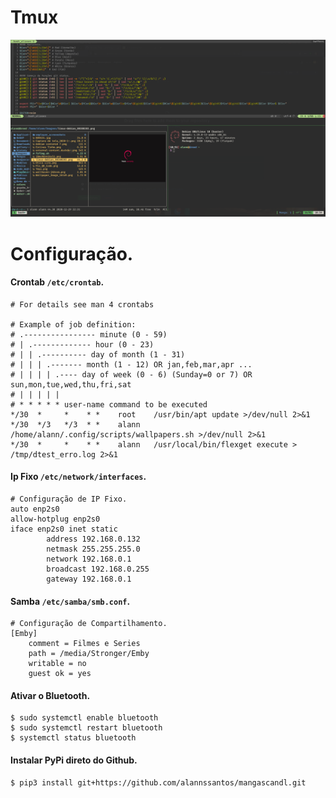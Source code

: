 # Tmux

![Screenshot of my desktop](https://raw.githubusercontent.com/alannssantos/dotfiles/master/.screenshots/Tmux.png "Screenshot")

# Configuração.

#### Crontab `/etc/crontab`.

```
# For details see man 4 crontabs

# Example of job definition:
# .---------------- minute (0 - 59)
# | .------------- hour (0 - 23)
# | | .---------- day of month (1 - 31)
# | | | .------- month (1 - 12) OR jan,feb,mar,apr ...
# | | | | .---- day of week (0 - 6) (Sunday=0 or 7) OR sun,mon,tue,wed,thu,fri,sat
# | | | | |
# * * * * * user-name command to be executed
*/30  *     *    * *    root    /usr/bin/apt update >/dev/null 2>&1
*/30  */3   */3  * *    alann   /home/alann/.config/scripts/wallpapers.sh >/dev/null 2>&1
*/30  *     *    * *    alann   /usr/local/bin/flexget execute > /tmp/dtest_erro.log 2>&1
```

#### Ip Fixo `/etc/network/interfaces`.

```
# Configuração de IP Fixo.
auto enp2s0
allow-hotplug enp2s0
iface enp2s0 inet static
        address 192.168.0.132
        netmask 255.255.255.0
        network 192.168.0.1
        broadcast 192.168.0.255
        gateway 192.168.0.1
```

#### Samba `/etc/samba/smb.conf`.

```
# Configuração de Compartilhamento.
[Emby]
	comment = Filmes e Series
	path = /media/Stronger/Emby
	writable = no
	guest ok = yes

```

#### Ativar o Bluetooth.

```
$ sudo systemctl enable bluetooth
$ sudo systemctl restart bluetooth
$ systemctl status bluetooth
```

#### Instalar PyPi direto do Github.

```
$ pip3 install git+https://github.com/alannssantos/mangascandl.git
```
